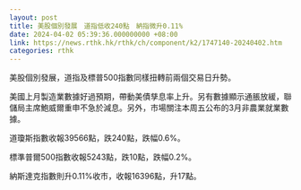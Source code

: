 ```yaml
---
layout: post
title: 美股個別發展　道指低收240點　納指微升0.11%
date: 2024-04-02 05:39:36.000000000 +08:00
link: https://news.rthk.hk/rthk/ch/component/k2/1747140-20240402.htm
categories: rthk
---
```


美股個別發展，道指及標普500指數同樣扭轉前兩個交易日升勢。

美國上月製造業數據好過預期，帶動美債孳息率上升。另有數據顯示通脹放緩，聯儲局主席鮑威爾重申不急於減息。另外，市場關注本周五公布的3月非農業就業數據。

道瓊斯指數收報39566點，跌240點，跌幅0.6%。

標準普爾500指數收報5243點，跌10點，跌幅0.2%。

納斯達克指數則升0.11%收市，收報16396點，升17點。
